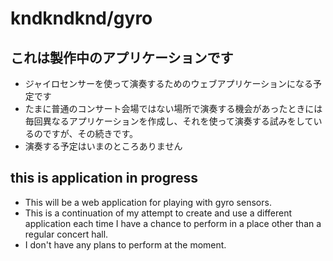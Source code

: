 # kndkndknd/gyro
## これは製作中のアプリケーションです
* ジャイロセンサーを使って演奏するためのウェブアプリケーションになる予定です
* たまに普通のコンサート会場ではない場所で演奏する機会があったときには毎回異なるアプリケーションを作成し、それを使って演奏する試みをしているのですが、その続きです。
* 演奏する予定はいまのところありません

## this is application in progress
* This will be a web application for playing with gyro sensors.
* This is a continuation of my attempt to create and use a different application each time I have a chance to perform in a place other than a regular concert hall.
* I don't have any plans to perform at the moment.